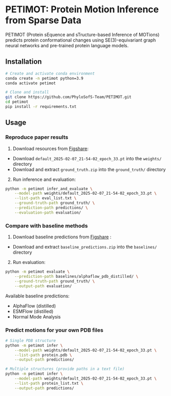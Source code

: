 # PETIMOT: Protein Motion Inference from Sparse Data

PETIMOT (Protein sEquence and sTructure-based Inference of MOTions) predicts protein conformational changes using SE(3)-equivariant graph neural networks and pre-trained protein language models.

## Installation

```bash
# Create and activate conda environment
conda create -n petimot python=3.9
conda activate petimot

# Clone and install
git clone https://github.com/PhyloSofS-Team/PETIMOT.git
cd petimot
pip install -r requirements.txt
```


## Usage

### Reproduce paper results 

1. Download resources from [Figshare](https://figshare.com/s/ab400d852b4669a83b64):
- Download `default_2025-02-07_21-54-02_epoch_33.pt` into the `weights/` directory
- Download and extract `ground_truth.zip` into the `ground_truth/` directory

2. Run inference and evaluation:
```bash
python -m petimot infer_and_evaluate \
    --model-path weights/default_2025-02-07_21-54-02_epoch_33.pt \
    --list-path eval_list.txt \
    --ground-truth-path ground_truth/ \
    --prediction-path predictions/ \
    --evaluation-path evaluation/
```

### Compare with baseline methods

1. Download baseline predictions from [Figshare](https://figshare.com/s/ab400d852b4669a83b64) :
- Download and extract `baseline_predictions.zip` into the `baselines/` directory

2. Run evaluation:
```bash
python -m petimot evaluate \
    --prediction-path baselines/alphaflow_pdb_distilled/ \
    --ground-truth-path ground_truth/ \
    --output-path evaluation/
```

Available baseline predictions:
- AlphaFlow (distilled)
- ESMFlow (distilled)
- Normal Mode Analysis



### Predict motions for your own PDB files

```bash
# Single PDB structure
python -m petimot infer \
    --model-path weights/default_2025-02-07_21-54-02_epoch_33.pt \
    --list-path protein.pdb \
    --output-path predictions/

# Multiple structures (provide paths in a text file)
python -m petimot infer \
    --model-path weights/default_2025-02-07_21-54-02_epoch_33.pt \
    --list-path protein_list.txt \
    --output-path predictions/
```
